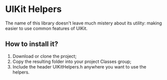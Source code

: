 UIKit Helpers
================================

The name of this library doesn't leave much mistery about its utility: making easier to use common features of UIKit.

How to install it?
--------------------------------

1. Download or clone the project;
2. Copy the resulting folder into your project Classes group;
3. Include the header UIKitHelpers.h anywhere you want to use the helpers. 
